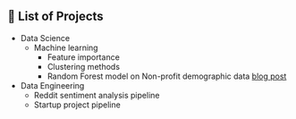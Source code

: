 ## 🧐 List of Projects <a name = "about"></a>
- Data Science
    - Machine learning
        - Feature importance
        - Clustering methods
        - Random Forest model on Non-profit demographic data [blog post](https://blog.candid.org/post/who-is-sharing-nonprofit-demographic-data-with-candid/)
- Data Engineering
    - Reddit sentiment analysis pipeline
    - Startup project pipeline
